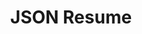 ---
title: JSON Resume

tagline: An Easy Resume Generator

desc: An easy way to generate resume with pre-set themes

demo: https://github.com/kaizer1v/json-resume

thumbnail: json_resume.jpeg

tags: [Javascript]

challenge: To build a easily customisable resume maker and empower HTML/CSS capabilities in your resume.

content_body: |

  You must be using Google Docs or MS Word to create resumes, even I used to. Until I realised that it's very pain staking to make edits to layouts. Usually the only way to make layouts on these tools I mentioned are by using tables and it's very hard to edit once the layout is set.

  Lo and behold - introducing the [JSON-Resume](https://github.com/kaizer1v/json-resume).

  You can have your content separate from your layout and choose any layout you want to. Heck, you can even build your own layout using just HTML/CSS or even Bootstrap like frameworks.

  Yes, it's a work in progress. I am currently working on the interface that will allow the user to drag & drop sections of the resume to create a layout - do wait and watch this space.

  If you like the idea, would love you to contribute to this project any time on the [github repository](https://github.com/kaizer1v/json-resume) - as always it's a work in progress. Do contribute.

---